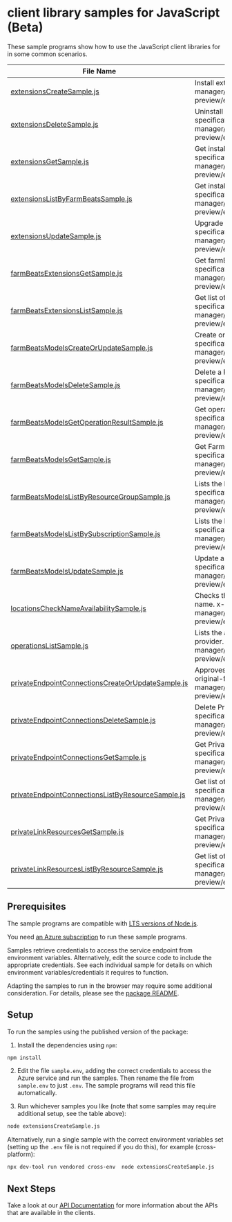 # client library samples for JavaScript (Beta)

These sample programs show how to use the JavaScript client libraries for in some common scenarios.

| **File Name**                                                                                       | **Description**                                                                                                                                                                                                                                        |
| --------------------------------------------------------------------------------------------------- | ------------------------------------------------------------------------------------------------------------------------------------------------------------------------------------------------------------------------------------------------------ |
| [extensionsCreateSample.js][extensionscreatesample]                                                 | Install extension. x-ms-original-file: specification/agrifood/resource-manager/Microsoft.AgFoodPlatform/preview/2021-09-01-preview/examples/Extensions_Create.json                                                                                     |
| [extensionsDeleteSample.js][extensionsdeletesample]                                                 | Uninstall extension. x-ms-original-file: specification/agrifood/resource-manager/Microsoft.AgFoodPlatform/preview/2021-09-01-preview/examples/Extensions_Delete.json                                                                                   |
| [extensionsGetSample.js][extensionsgetsample]                                                       | Get installed extension details by extension id. x-ms-original-file: specification/agrifood/resource-manager/Microsoft.AgFoodPlatform/preview/2021-09-01-preview/examples/Extensions_Get.json                                                          |
| [extensionsListByFarmBeatsSample.js][extensionslistbyfarmbeatssample]                               | Get installed extensions details. x-ms-original-file: specification/agrifood/resource-manager/Microsoft.AgFoodPlatform/preview/2021-09-01-preview/examples/Extensions_ListByFarmBeats.json                                                             |
| [extensionsUpdateSample.js][extensionsupdatesample]                                                 | Upgrade to latest extension. x-ms-original-file: specification/agrifood/resource-manager/Microsoft.AgFoodPlatform/preview/2021-09-01-preview/examples/Extensions_Update.json                                                                           |
| [farmBeatsExtensionsGetSample.js][farmbeatsextensionsgetsample]                                     | Get farmBeats extension. x-ms-original-file: specification/agrifood/resource-manager/Microsoft.AgFoodPlatform/preview/2021-09-01-preview/examples/FarmBeatsExtensions_Get.json                                                                         |
| [farmBeatsExtensionsListSample.js][farmbeatsextensionslistsample]                                   | Get list of farmBeats extension. x-ms-original-file: specification/agrifood/resource-manager/Microsoft.AgFoodPlatform/preview/2021-09-01-preview/examples/FarmBeatsExtensions_List.json                                                                |
| [farmBeatsModelsCreateOrUpdateSample.js][farmbeatsmodelscreateorupdatesample]                       | Create or update FarmBeats resource. x-ms-original-file: specification/agrifood/resource-manager/Microsoft.AgFoodPlatform/preview/2021-09-01-preview/examples/FarmBeatsModels_CreateOrUpdate.json                                                      |
| [farmBeatsModelsDeleteSample.js][farmbeatsmodelsdeletesample]                                       | Delete a FarmBeats resource. x-ms-original-file: specification/agrifood/resource-manager/Microsoft.AgFoodPlatform/preview/2021-09-01-preview/examples/FarmBeatsModels_Delete.json                                                                      |
| [farmBeatsModelsGetOperationResultSample.js][farmbeatsmodelsgetoperationresultsample]               | Get operationResults for a FarmBeats resource. x-ms-original-file: specification/agrifood/resource-manager/Microsoft.AgFoodPlatform/preview/2021-09-01-preview/examples/FarmBeatsModels_GetOperationResult.json                                        |
| [farmBeatsModelsGetSample.js][farmbeatsmodelsgetsample]                                             | Get FarmBeats resource. x-ms-original-file: specification/agrifood/resource-manager/Microsoft.AgFoodPlatform/preview/2021-09-01-preview/examples/FarmBeatsModels_Get.json                                                                              |
| [farmBeatsModelsListByResourceGroupSample.js][farmbeatsmodelslistbyresourcegroupsample]             | Lists the FarmBeats instances for a resource group. x-ms-original-file: specification/agrifood/resource-manager/Microsoft.AgFoodPlatform/preview/2021-09-01-preview/examples/FarmBeatsModels_ListByResourceGroup.json                                  |
| [farmBeatsModelsListBySubscriptionSample.js][farmbeatsmodelslistbysubscriptionsample]               | Lists the FarmBeats instances for a subscription. x-ms-original-file: specification/agrifood/resource-manager/Microsoft.AgFoodPlatform/preview/2021-09-01-preview/examples/FarmBeatsModels_ListBySubscription.json                                     |
| [farmBeatsModelsUpdateSample.js][farmbeatsmodelsupdatesample]                                       | Update a FarmBeats resource. x-ms-original-file: specification/agrifood/resource-manager/Microsoft.AgFoodPlatform/preview/2021-09-01-preview/examples/FarmBeatsModels_Update.json                                                                      |
| [locationsCheckNameAvailabilitySample.js][locationschecknameavailabilitysample]                     | Checks the name availability of the resource with requested resource name. x-ms-original-file: specification/agrifood/resource-manager/Microsoft.AgFoodPlatform/preview/2021-09-01-preview/examples/Locations_CheckNameAvailability_AlreadyExists.json |
| [operationsListSample.js][operationslistsample]                                                     | Lists the available operations of Microsoft.AgFoodPlatform resource provider. x-ms-original-file: specification/agrifood/resource-manager/Microsoft.AgFoodPlatform/preview/2021-09-01-preview/examples/Operations_List.json                            |
| [privateEndpointConnectionsCreateOrUpdateSample.js][privateendpointconnectionscreateorupdatesample] | Approves or Rejects a Private endpoint connection request. x-ms-original-file: specification/agrifood/resource-manager/Microsoft.AgFoodPlatform/preview/2021-09-01-preview/examples/PrivateEndpointConnections_CreateOrUpdate.json                     |
| [privateEndpointConnectionsDeleteSample.js][privateendpointconnectionsdeletesample]                 | Delete Private endpoint connection request. x-ms-original-file: specification/agrifood/resource-manager/Microsoft.AgFoodPlatform/preview/2021-09-01-preview/examples/PrivateEndpointConnections_Delete.json                                            |
| [privateEndpointConnectionsGetSample.js][privateendpointconnectionsgetsample]                       | Get Private endpoint connection object. x-ms-original-file: specification/agrifood/resource-manager/Microsoft.AgFoodPlatform/preview/2021-09-01-preview/examples/PrivateEndpointConnections_Get.json                                                   |
| [privateEndpointConnectionsListByResourceSample.js][privateendpointconnectionslistbyresourcesample] | Get list of Private endpoint connections. x-ms-original-file: specification/agrifood/resource-manager/Microsoft.AgFoodPlatform/preview/2021-09-01-preview/examples/PrivateEndpointConnections_ListByResource.json                                      |
| [privateLinkResourcesGetSample.js][privatelinkresourcesgetsample]                                   | Get Private link resource object. x-ms-original-file: specification/agrifood/resource-manager/Microsoft.AgFoodPlatform/preview/2021-09-01-preview/examples/PrivateLinkResources_Get.json                                                               |
| [privateLinkResourcesListByResourceSample.js][privatelinkresourceslistbyresourcesample]             | Get list of Private link resources. x-ms-original-file: specification/agrifood/resource-manager/Microsoft.AgFoodPlatform/preview/2021-09-01-preview/examples/PrivateLinkResources_ListByResource.json                                                  |

## Prerequisites

The sample programs are compatible with [LTS versions of Node.js](https://github.com/nodejs/release#release-schedule).

You need [an Azure subscription][freesub] to run these sample programs.

Samples retrieve credentials to access the service endpoint from environment variables. Alternatively, edit the source code to include the appropriate credentials. See each individual sample for details on which environment variables/credentials it requires to function.

Adapting the samples to run in the browser may require some additional consideration. For details, please see the [package README][package].

## Setup

To run the samples using the published version of the package:

1. Install the dependencies using `npm`:

```bash
npm install
```

2. Edit the file `sample.env`, adding the correct credentials to access the Azure service and run the samples. Then rename the file from `sample.env` to just `.env`. The sample programs will read this file automatically.

3. Run whichever samples you like (note that some samples may require additional setup, see the table above):

```bash
node extensionsCreateSample.js
```

Alternatively, run a single sample with the correct environment variables set (setting up the `.env` file is not required if you do this), for example (cross-platform):

```bash
npx dev-tool run vendored cross-env  node extensionsCreateSample.js
```

## Next Steps

Take a look at our [API Documentation][apiref] for more information about the APIs that are available in the clients.

[extensionscreatesample]: https://github.com/Azure/azure-sdk-for-js/blob/main/sdk/agrifood/arm-agrifood/samples/v1-beta/javascript/extensionsCreateSample.js
[extensionsdeletesample]: https://github.com/Azure/azure-sdk-for-js/blob/main/sdk/agrifood/arm-agrifood/samples/v1-beta/javascript/extensionsDeleteSample.js
[extensionsgetsample]: https://github.com/Azure/azure-sdk-for-js/blob/main/sdk/agrifood/arm-agrifood/samples/v1-beta/javascript/extensionsGetSample.js
[extensionslistbyfarmbeatssample]: https://github.com/Azure/azure-sdk-for-js/blob/main/sdk/agrifood/arm-agrifood/samples/v1-beta/javascript/extensionsListByFarmBeatsSample.js
[extensionsupdatesample]: https://github.com/Azure/azure-sdk-for-js/blob/main/sdk/agrifood/arm-agrifood/samples/v1-beta/javascript/extensionsUpdateSample.js
[farmbeatsextensionsgetsample]: https://github.com/Azure/azure-sdk-for-js/blob/main/sdk/agrifood/arm-agrifood/samples/v1-beta/javascript/farmBeatsExtensionsGetSample.js
[farmbeatsextensionslistsample]: https://github.com/Azure/azure-sdk-for-js/blob/main/sdk/agrifood/arm-agrifood/samples/v1-beta/javascript/farmBeatsExtensionsListSample.js
[farmbeatsmodelscreateorupdatesample]: https://github.com/Azure/azure-sdk-for-js/blob/main/sdk/agrifood/arm-agrifood/samples/v1-beta/javascript/farmBeatsModelsCreateOrUpdateSample.js
[farmbeatsmodelsdeletesample]: https://github.com/Azure/azure-sdk-for-js/blob/main/sdk/agrifood/arm-agrifood/samples/v1-beta/javascript/farmBeatsModelsDeleteSample.js
[farmbeatsmodelsgetoperationresultsample]: https://github.com/Azure/azure-sdk-for-js/blob/main/sdk/agrifood/arm-agrifood/samples/v1-beta/javascript/farmBeatsModelsGetOperationResultSample.js
[farmbeatsmodelsgetsample]: https://github.com/Azure/azure-sdk-for-js/blob/main/sdk/agrifood/arm-agrifood/samples/v1-beta/javascript/farmBeatsModelsGetSample.js
[farmbeatsmodelslistbyresourcegroupsample]: https://github.com/Azure/azure-sdk-for-js/blob/main/sdk/agrifood/arm-agrifood/samples/v1-beta/javascript/farmBeatsModelsListByResourceGroupSample.js
[farmbeatsmodelslistbysubscriptionsample]: https://github.com/Azure/azure-sdk-for-js/blob/main/sdk/agrifood/arm-agrifood/samples/v1-beta/javascript/farmBeatsModelsListBySubscriptionSample.js
[farmbeatsmodelsupdatesample]: https://github.com/Azure/azure-sdk-for-js/blob/main/sdk/agrifood/arm-agrifood/samples/v1-beta/javascript/farmBeatsModelsUpdateSample.js
[locationschecknameavailabilitysample]: https://github.com/Azure/azure-sdk-for-js/blob/main/sdk/agrifood/arm-agrifood/samples/v1-beta/javascript/locationsCheckNameAvailabilitySample.js
[operationslistsample]: https://github.com/Azure/azure-sdk-for-js/blob/main/sdk/agrifood/arm-agrifood/samples/v1-beta/javascript/operationsListSample.js
[privateendpointconnectionscreateorupdatesample]: https://github.com/Azure/azure-sdk-for-js/blob/main/sdk/agrifood/arm-agrifood/samples/v1-beta/javascript/privateEndpointConnectionsCreateOrUpdateSample.js
[privateendpointconnectionsdeletesample]: https://github.com/Azure/azure-sdk-for-js/blob/main/sdk/agrifood/arm-agrifood/samples/v1-beta/javascript/privateEndpointConnectionsDeleteSample.js
[privateendpointconnectionsgetsample]: https://github.com/Azure/azure-sdk-for-js/blob/main/sdk/agrifood/arm-agrifood/samples/v1-beta/javascript/privateEndpointConnectionsGetSample.js
[privateendpointconnectionslistbyresourcesample]: https://github.com/Azure/azure-sdk-for-js/blob/main/sdk/agrifood/arm-agrifood/samples/v1-beta/javascript/privateEndpointConnectionsListByResourceSample.js
[privatelinkresourcesgetsample]: https://github.com/Azure/azure-sdk-for-js/blob/main/sdk/agrifood/arm-agrifood/samples/v1-beta/javascript/privateLinkResourcesGetSample.js
[privatelinkresourceslistbyresourcesample]: https://github.com/Azure/azure-sdk-for-js/blob/main/sdk/agrifood/arm-agrifood/samples/v1-beta/javascript/privateLinkResourcesListByResourceSample.js
[apiref]: https://learn.microsoft.com/javascript/api/@azure/arm-agrifood?view=azure-node-preview
[freesub]: https://azure.microsoft.com/free/
[package]: https://github.com/Azure/azure-sdk-for-js/tree/main/sdk/agrifood/arm-agrifood/README.md
